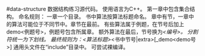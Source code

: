 #data-structure
数据结构练习源代码。
使用语言为C++。
第一章中包含集合结构。
命名规则：
	一章一个目录。
	书中算法按算法标题命名。
	章中有节，一章中的算法可能位于不同节中。章节在最前。
	有些算法属于例题，在节号后加上demo<例题号>，例题号包含所属章。
	额外算法在最后，节号换为<extra>_<编号>。
	分割符统一为下划线。
最终规则为：<算法标题>_<书中节号|extra>[_demo<demo号>]
通用头文件在“include”目录中。
可尝试裸编译。
